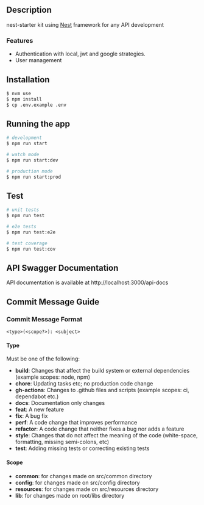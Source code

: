 ## Description

nest-starter kit using [Nest](https://github.com/nestjs/nest) framework for any API development

### Features

- Authentication with local, jwt and google strategies.
- User management

## Installation

```bash
$ nvm use
$ npm install
$ cp .env.example .env
```

## Running the app

```bash
# development
$ npm run start

# watch mode
$ npm run start:dev

# production mode
$ npm run start:prod
```

## Test

```bash
# unit tests
$ npm run test

# e2e tests
$ npm run test:e2e

# test coverage
$ npm run test:cov
```

## API Swagger Documentation

API documentation is available at http://localhost:3000/api-docs

## Commit Message Guide

### Commit Message Format

```
<type>(<scope?>): <subject>
```

#### Type

Must be one of the following:

- **build**: Changes that affect the build system or external dependencies (example scopes: node, npm)
- **chore**: Updating tasks etc; no production code change
- **gh-actions**: Changes to .github files and scripts (example scopes: ci, dependabot etc.)
- **docs**: Documentation only changes
- **feat**: A new feature
- **fix**: A bug fix
- **perf**: A code change that improves performance
- **refactor**: A code change that neither fixes a bug nor adds a feature
- **style**: Changes that do not affect the meaning of the code (white-space, formatting, missing semi-colons, etc)
- **test**: Adding missing tests or correcting existing tests

#### Scope

- **common**: for changes made on src/common directory
- **config**: for changes made on src/config directory
- **resources**: for changes made on src/resources directory
- **lib**: for changes made on root/libs directory
